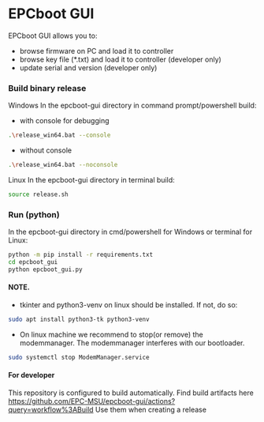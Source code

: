 # EPCboot GUI 

EPCboot GUI allows you to:
* browse firmware on PC and load it to controller
* browse key file (*.txt) and load it to controller (developer only)
* update serial and version (developer only)

### Build binary release
Windows
In the epcboot-gui directory in command prompt/powershell build:
* with console for debugging
```bash
.\release_win64.bat --console
```
* without console
 ```bash
 .\release_win64.bat --noconsole
 ```
Linux
In the epcboot-gui directory in terminal build:
```bash
source release.sh
```

### Run (python)
In the epcboot-gui directory in cmd/powershell for Windows or terminal for Linux:
```bash
python -m pip install -r requirements.txt
cd epcboot_gui
python epcboot_gui.py
```

####  NOTE.
* tkinter and python3-venv on linux should be installed. If not, do so:
```bash
sudo apt install python3-tk python3-venv
```
* On linux machine we recommend to stop(or remove) the modemmanager. The modemmanager interferes with our 
bootloader.
```bash
sudo systemctl stop ModemManager.service
```

#### For developer

This repository is configured to build automatically. Find build artifacts here 
https://github.com/EPC-MSU/epcboot-gui/actions?query=workflow%3ABuild Use them when creating a release
